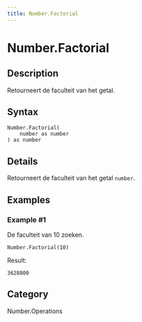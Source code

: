 ```yaml
---
title: Number.Factorial
---
```


# Number.Factorial


## Description

Retourneert de faculteit van het getal.


## Syntax

```powerquery
Number.Factorial(
    number as number
) as number
```


## Details

Retourneert de faculteit van het getal <code>number</code>.


## Examples

### Example #1 
De faculteit van 10 zoeken.
```powerquery
Number.Factorial(10)
```

Result: 
```powerquery
3628800
```




## Category
Number.Operations
